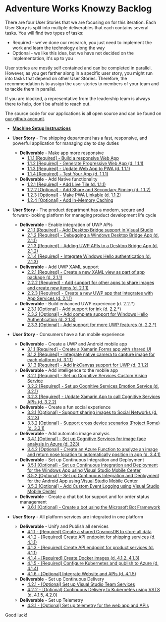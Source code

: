 # Adventure Works Knowzy Backlog

There are four User Stories that we are focusing on for this iteration. Each User Story is split into multiple deliverables that each contains several tasks. You will find two types of tasks:

* Required - we've done our research, you just need to implement the work and learn the technology along the way
* Optional - we like this idea, but we have not decided on the implementation, it's up to you

User stories are mostly self contained and can be completed in parallel. However, as you get farther along in a specific user story, you might run into tasks that depend on other User Stories. Therefore, the recommendation is to assign the user stories to members of your team and to tackle them in parallel.

If you are blocked, a representative from the leadership team is always there to help, don't be afraid to reach out.

The source code for our applications is all open source and can be found on [our github account](https://github.com/Knowzy/KnowzyInternalApps).

* [**Machine Setup Instructions**](stories/0/0_Setup.md)

* **User Story** - The shipping department has a fast, responsive, and powerful application for managing day to day duties

  * **Deliverable** - Make app more responsive
    * [1.1.1 \[Required\] - Build a responsive Web App](https://github.com/cheahengsoon/BuildTourHack/blob/master/stories/1/111_BuildWebApp.md)
    * [1.1.2 \[Required\] - Generate Progressive Web App \(d. 1.1.1\)](stories/1/112_GeneratePWA.md)
    * [1.1.3 \[Required\] - Update Web App to PWA \(d. 1.1.1\)](stories/1/113_ConfigureSW.md)
    * [1.1.4 \[Required\] - Test Your App \(d. 1.1.1\)](stories/1/114_Test_App.md)
  * **Deliverable** - Add Native functionality
    * [1.2.1 \[Required\] - Add Live Tile \(d. 1.1.1\) ](stories/1/121_Add_WIndows_Feature.md)
    * [1.2.2 \[Optional\] - Add Share and Secondary Pinning \(d. 1.1.2\)](stories/1/122_BONUS-RenoFeatures.md)
    * [1.2.3 \[Optional\] - Make PWA Linkable \(d. 1.1.2\)](stories/1/123_BONUS-APP-Links.md)
    * [1.2.4 \[Optional\] - Add In-Memory Caching](stories/1/124_BONUS_InMemoryCaching.md)

* **User Story** - The product department has a modern, secure and forward-looking platform for managing product development life cycle

  * **Deliverable** - Enable integration of UWP APIs
    * [2.1.1 \[Required\] - Add Desktop Bridge support in Visual Studio](stories/2/211_Centennial.md)
    * [2.1.2 \[Required\] - Debugging a Windows Desktop Bridge App \(d. 2.1.1\)](stories/2/212_Debugging.md)
    * [2.1.3 \[Required\] - Adding UWP APIs to a Desktop Bridge App \(d. 2.1.2\)](stories/2/213_AddUwp.md)        
    * [2.1.4 \[Required\] - Integrate Windows Hello authentication \(d. 2.1.3\)](stories/2/214_WindowsHello.md)
  * **Deliverable** - Add UWP XAML support
    * [2.2.1 \[Required\] - Create a new XAML view as part of app package \(d. 2.1.1\)](stories/2/221_XAMLView.md)
    * [2.2.2 \[Required\] - Add support for other apps to share images and create new items \(d. 2.1.1\)](stories/2/222_Share.md)
    * [2.2.3 \[Required\] - Create a new UWP app that integrates with App Services \(d. 2.1.1\)](stories/2/223_AppServices.md)
  * **Deliverable** - Build enhanced UWP experience \(d. 2.2.\*\)
    * [2.3.1 \[Optional\] - Add support for ink \(d. 2.2.\*\)](stories/2/231_Inking_Dial.md)
    * [2.3.2 \[Optional\] - Add complete support for Windows Hello Authentication \(d. 2.1.3\)](stories/2/232_Windows_Hello.md)
    * [2.3.3 \[Optional\] - Add support for more UWP features \(d. 2.2.\*\)](stories/2/233_Extend.md)

* **User Story** - Consumers have a fun mobile experience

  * **Deliverable** - Create a UWP and Android mobile app
    * [3.1.1 \[Required\] - Create a Xamarin.Forms app with shared UI](stories/3/311_XamarinForms.md)
    * [3.1.2 \[Required\] - Integrate native camera to capture image for each platform \(d. 3.1.1\)](stories/3/312_Camera.md)
    * [3.1.3 \[Required\] - Add InkCanvas support for UWP \(d. 3.1.2\)](stories/3/313_InkCanvas.md)
  * **Deliverable** - Add intelligence to the mobile app
    * [3.2.1 \[Required\] - Set up Cognitive Services Custom Vision Service](stories/3/321_CustomVisionService.md)
    * [3.2.2 \[Required\] - Set up Cognitive Services Emotion Service \(d. 3.2.1\)](stories/3/322_EmotionAPI.md)
    * [3.2.3 \[Required\] - Update Xamarin App to call Cognitive Services APIs \(d. 3.2.2\)](stories/3/323_IntegrateCogSvc.md)
  * **Deliverable** - Create a fun social experience
    * [3.3.1 \[Optional\] - Support sharing images to Social Networks \(d. 3.2.3\)](stories/3/331_Social.md)
    * [3.3.2 \[Optional\] - Support cross device scenarios \(Project Rome\) \(d. 3.3.1\)](stories/3/332_Rome.md)
  * **Deliverable** - Add automatic image analysis
    * [3.4.1 \[Optional\] - Set up Cognitive Services for image face analysis in Azure \(d. 323\)](stories/3/341_CognitiveServices.md)
    * [3.4.2 \[Optional\] - Create an Azure Function to analyze an image and return nose location to automatically position in app \(d. 3.4.1\)](stories/3/342_AzureFunction.md)
  * **Deliverable** - Set up Continuous Integration and Deployment
    * [3.5.1 \[Optional\] - Set up Continuous Integration and Deployment for the Windows App using Visual Studio Mobile Center](stories/3/351_CICD_WindowsApp.md)
    * [3.5.2 \[Optional\] - Set up Continuous Integration and Deployment for the Android App using Visual Studio Mobile Center](stories/3/352_CICD_AndroidApp.md)
    * [3.5.3 \[Optional\] - Add Custom Event Logging using Visual Studio Mobile Center](stories/3/353_EventLogging.md)
  * **Deliverable** - Create a chat bot for support and for order status management 
    * [3.6.1 \[Optional\] - Create a bot using the Microsoft Bot Framework](stories/3/361_Bot.md)

* **User Story** - All platform services are integrated in one platform

  * **Deliverable** - Unify and Publish all services
    * [4.1.1 - \[Required\] Create a shared CosmosDB to store all data](stories/4/411_CosmosDB.md)
    * [4.1.2 - \[Required\] Create API endpoint for shipping services \(d. 4.1.1\)](stories/4/412_OrdersAPI.md)
    * [4.1.3 - \[Required\] Create API endpoint for product services \(d. 4.1.1\)](stories/4/413_ProductsAPI.md)
    * [4.1.4 - \[Required\] Create Docker images \(d. 4.1.2, 4.1.3\)](stories/4/414_Docker.md)
    * [4.1.5 - \[Required\] Configure Kubernetes and publish to Azure \(d. 4.1.4\)](stories/4/415_Kubernetes.md)
    * [4.1.6 - \[Optional\] Integrate Website and APIs \(d. 4.1.5\)](stories/4/416_Integrate.md)
  * **Deliverable** - Set up Continuous Delivery
    * [4.2.1 - \[Optional\] Set up Visual Studio Team Services](stories/4/421_SetupVSTS.md)
    * [4.2.2 - \[Optional\] Continuous Delivery to Kubernetes using VSTS \(d. 4.1.5, 4.2.0\)](stories/4/422_DevopsKubernetes.md)
  * **Deliverable** - Set up Telemetry
    * [4.3.1 - \[Optional\] Set up telemetry for the web app and APIs](stories/4/431_Telemetry.md)

Good luck!

